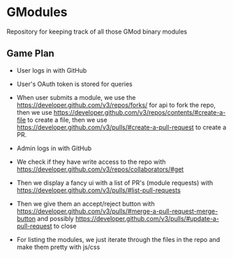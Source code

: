 # GModules
Repository for keeping track of all those GMod binary modules

## Game Plan
- User logs in with GitHub
- User's OAuth token is stored for queries
- When user submits a module, we use the https://developer.github.com/v3/repos/forks/ for api to fork the repo, then we use https://developer.github.com/v3/repos/contents/#create-a-file to create a file, then we use https://developer.github.com/v3/pulls/#create-a-pull-request to create a PR.

- Admin logs in with GitHub
- We check if they have write access to the repo with https://developer.github.com/v3/repos/collaborators/#get
- Then we display a fancy ui with a list of PR's (module requests) with https://developer.github.com/v3/pulls/#list-pull-requests
- Then we give them an accept/reject button with https://developer.github.com/v3/pulls/#merge-a-pull-request-merge-button and possibly https://developer.github.com/v3/pulls/#update-a-pull-request to close

- For listing the modules, we just iterate through the files in the repo and make them pretty with js/css

